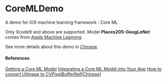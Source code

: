 # CoreMLDemo
A demo for iOS machine learning framework : Core ML


Only Xcode9 and above are supported.
Model **Places205-GoogLeNet** comes from [Apple Machine Learning](https://developer.apple.com/machine-learning/).

See more details about this demo in [Chinese](http://www.jianshu.com/p/ed8e76081cad).

#### References
[Getting a Core ML Model](https://developer.apple.com/documentation/coreml/getting_a_core_ml_model)
[Integrating a Core ML Model into Your App](https://developer.apple.com/documentation/coreml/integrating_a_core_ml_model_into_your_app)
[How to convert UIImage to CVPixelBufferRef[Chinese]](http://blog.csdn.net/lvmaker/article/details/51508121)

